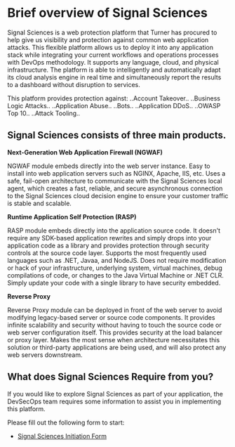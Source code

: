 # Brief overview of Signal Sciences

Signal Sciences is a web protection platform that Turner has procured to help give us visibility and protection against common web application attacks. This flexible platform allows us to deploy it into any application stack while integrating your current workflows and operations processes with DevOps methodology. It supports any language, cloud, and physical infrastructure. The platform is able to intelligently and automatically adapt its cloud analysis engine in real time and simultaneously report the results to a dashboard without disruption to services. 

This platform provides protection against:
	                                       ..Account Takeover..
	                                       ..Business Logic Attacks..
	                                       ..Application Abuse..
	                                       ..Bots..
	                                       ..Application DDoS..
	                                       ..OWASP Top 10..
	                                       ..Attack Tooling..

## Signal Sciences consists of three main products.

**Next-Generation Web Application Firewall (NGWAF)** 

NGWAF module embeds directly into the web server instance. Easy to install into web application servers such as NGINX, Apache, IIS, etc. Uses a safe, fail-open architecture to communicate with the Signal Sciences local agent, which creates a fast, reliable, and secure asynchronous connection to the Signal Sciences cloud decision engine to ensure your customer traffic is stable and scalable.

**Runtime Application Self Protection (RASP)** 

RASP module embeds directly into the application source code. It doesn't require any SDK-based application rewrites and simply drops into your application code as a library and provides protection through security controls at the source code layer. Supports the most frequently used languages such as .NET, Javaa, and NodeJS. Does not require modification or hack of your infrastructure, underlying system, virtual machines, debug compilations of code, or changes to the Java Virtual Machine or .NET CLR. Simply update your code with a single library to have security embedded.

**Reverse Proxy**

Reverse Proxy module can be deployed in front of the web server to avoid modifying legacy-based server or source code components. It provides infinite scalability and security without having to touch the source code or web server configuration itself. This provides security at the load balancer or proxy layer. Makes the most sense when architecture necessitates this solution or third-party applications are being used, and will also protect any web servers downstream.


## What does Signal Sciences Require from you?

If you would like to explore Signal Sciences as part of your application, the DevSecOps team requires some information to assist you in implementing this platform.

Please fill out the following form to start:

+ [Signal Sciences Initiation Form](http://docs.turner.com/display/ISO/Signal+Sciences+initiation)
